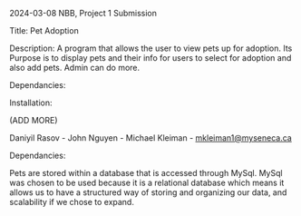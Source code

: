 2024-03-08 NBB, Project 1 Submission

Title: Pet Adoption

Description: 
A program that allows the user to view pets up for adoption.
Its Purpose is to display pets and their info for users to select 
for adoption and also add pets. Admin can do more.

Dependancies:

Installation:

(ADD MORE)

Daniyil Rasov -
John Nguyen -
Michael Kleiman - mkleiman1@myseneca.ca

Dependancies: 







Pets are stored within a database that is accessed through MySql. 
MySql was chosen to be used because it is a relational database 
which means it allows us to have a structured way of storing and 
organizing our data, and scalability if we chose to expand.
